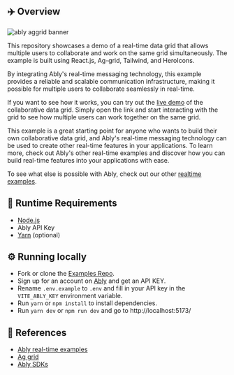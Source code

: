 ## ✈️ Overview

![ably aggrid banner](./ably-aggrid.png)

This repository showcases a demo of a real-time data grid that allows multiple users to collaborate and work on the same grid simultaneously. The example is built using React.js, Ag-grid, Tailwind, and HeroIcons.

By integrating Ably's real-time messaging technology, this example provides a reliable and scalable communication infrastructure, making it possible for multiple users to collaborate seamlessly in real-time.

If you want to see how it works, you can try out the [live demo](https://ag-grid-ably.vercel.app) of the collaborative data grid. Simply open the link and start interacting with the grid to see how multiple users can work together on the same grid.

This example is a great starting point for anyone who wants to build their own collaborative data grid, and Ably's real-time messaging technology can be used to create other real-time features in your applications. To learn more, check out Ably's other real-time examples and discover how you can build real-time features into your applications with ease.

To see what else is possible with Ably, check out our other [realtime examples](https://ably.com/examples?utm_source=ably-labs&utm_medium=github&utm_campaign=realtime-examples).

## 🏃 Runtime Requirements

- [Node.js](https://nodejs.org/en/)
- Ably API Key
- [Yarn](https://yarnpkg.com/) (optional)

## ⚙️ Running locally

- Fork or clone the [Examples Repo](https://github.com/Newville23/aggrid-and-ably).
- Sign up for an account on [Ably](https://ably.com/sign-up?utm_source=ably-labs&utm_medium=github&utm_campaign=realtime-examples) and get an API KEY.
- Rename `.env.example` to `.env` and fill in your API key in the `VITE_ABLY_KEY` environment variable.
- Run `yarn` or `npm install` to install dependencies.
- Run `yarn dev` or `npm run dev` and go to http://localhost:5173/

## 🔗 References

- [Ably real-time examples](https://ably.com/examples)
- [Ag grid](https://ag-grid.com/react-data-grid/)
- [Ably SDKs](https://github.com/ably/)


